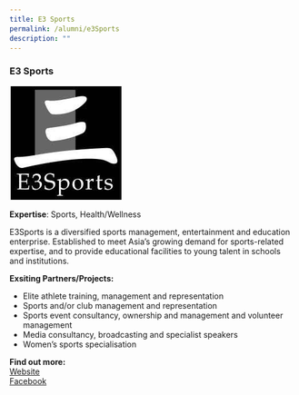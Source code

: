 ```yaml
---
title: E3 Sports
permalink: /alumni/e3Sports
description: ""
---
```

### E3 Sports 
![Alt text for image on Isomer site](/images/alumni/e3sports.png)

**Expertise**: 
Sports, Health/Wellness

E3Sports is a diversified sports management, entertainment and education enterprise. Established to meet Asia’s growing demand for sports-related expertise, and to provide educational facilities to young talent in schools and institutions. 

**Exsiting Partners/Projects:**
* Elite athlete training, management and representation
* Sports and/or club management and representation
* Sports event consultancy, ownership and management and volunteer management
* Media consultancy, broadcasting and specialist speakers
* Women’s sports specialisation





**Find out more:** \
[Website](http://www.e3sports.asia/)\
[Facebook](https://www.facebook.com/E3SportsAsia)